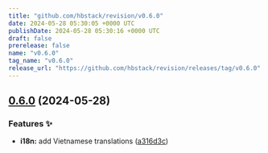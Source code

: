 ```yaml
---
title: "github.com/hbstack/revision/v0.6.0"
date: 2024-05-28 05:30:05 +0000 UTC
publishDate: 2024-05-28 05:30:16 +0000 UTC
draft: false
prerelease: false
name: "v0.6.0"
tag_name: "v0.6.0"
release_url: "https://github.com/hbstack/revision/releases/tag/v0.6.0"
---
```


## [0.6.0](https://github.com/hbstack/revision/compare/v0.5.0...v0.6.0) (2024-05-28)


### Features ✨

* **i18n:** add Vietnamese translations ([a316d3c](https://github.com/hbstack/revision/commit/a316d3cf4b2c9f12ae02e64ffdaec7ae7bb053e1))
